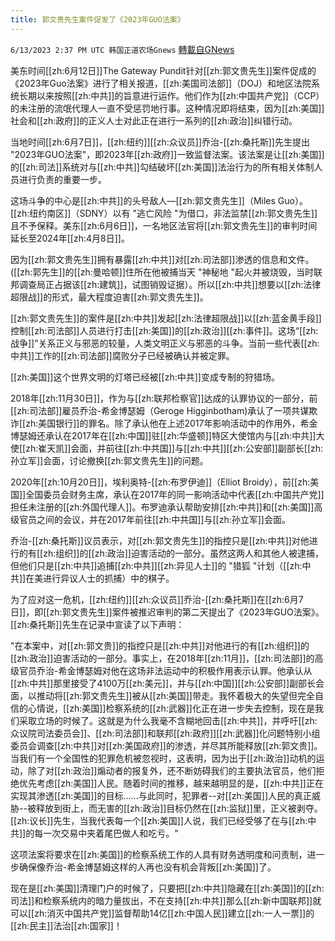 ```yaml
---
title: 郭文贵先生案件促发了《2023年GUO法案》
---
```

`6/13/2023 2:37 PM UTC 韩国正道农场Gnews` [轉載自GNews](https://gnews.org/articles/1380811)


美东时间[[zh:6月12日]]The Gateway Pundit针对[[zh:郭文贵先生]]案件促成的《2023年Guo法案》进行了相关报道，[[zh:美国司法部]]（DOJ）和地区法院系统长期以来按照[[zh:中共]]的旨意进行运作。他们作为[[zh:中国共产党]]（CCP）的未注册的流氓代理人一直不受惩罚地行事。这种情况即将结束，因为[[zh:美国]]社会和[[zh:政府]]的正义人士对此正在进行一系列的[[zh:政治]]纠错行动。

  

当地时间[[zh:6月7日]]，[[zh:纽约]][[zh:众议员]]乔治-[[zh:桑托斯]]先生提出 "2023年GUO法案"，即2023年[[zh:政府]]一致监督法案。该法案是让[[zh:美国]]的[[zh:司法]]系统对与[[zh:中共]]勾结破坏[[zh:美国]]法治行为的所有相关体制人员进行负责的重要一步。

这场斗争的中心是[[zh:中共]]的头号敌人—[[zh:郭文贵先生]]（Miles Guo）。[[zh:纽约南区]]（SDNY）以有 "逃亡风险 "为借口，非法监禁[[zh:郭文贵先生]]且不予保释。美东[[zh:6月6日]]，一名地区法官将[[zh:郭文贵先生]]的审判时间延长至2024年[[zh:4月8日]]。

因为[[zh:郭文贵先生]]拥有暴露[[zh:中共]]对[[zh:司法部]]渗透的信息和文件。([[zh:郭先生]]的[[zh:曼哈顿]]住所在他被捕当天 "神秘地 "起火并被烧毁，当时联邦调查局正占据该[[zh:建筑]]，试图销毁证据）。所以[[zh:中共]]想要以[[zh:法律超限战]]的形式，最大程度迫害[[zh:郭文贵先生]]。

[[zh:郭文贵先生]]的案件是[[zh:中共]]发起[[zh:法律超限战]]以[[zh:蓝金黄手段]]控制[[zh:司法部]]人员进行打击[[zh:美国]]的[[zh:政治]][[zh:事件]]。这场“[[zh:战争]]”关系正义与邪恶的较量，人类文明正义与邪恶的斗争。当前一些代表[[zh:中共]]工作的[[zh:司法部]]腐败分子已经被确认并被定罪。

[[zh:美国]]这个世界文明的灯塔已经被[[zh:中共]]变成专制的狩猎场。

2018年[[zh:11月30日]]，作为与[[zh:联邦检察官]]达成的认罪协议的一部分，前[[zh:司法部]]雇员乔治-希金博瑟姆（Geroge Higginbotham)承认了一项共谋欺诈[[zh:美国银行]]的罪名。除了承认他在上述2017年影响活动中的作用外，希金博瑟姆还承认在2017年在[[zh:中国]]驻[[zh:华盛顿]]特区大使馆内与[[zh:中共]]大使[[zh:崔天凯]]会面，并前往[[zh:中共国]]与[[zh:中共]][[zh:公安部]]副部长[[zh:孙立军]]会面，讨论撤换[[zh:郭文贵先生]]的问题。

  

2020年[[zh:10月20日]]，埃利奥特-[[zh:布罗伊迪]]（Elliot Broidy），前[[zh:美国]]全国委员会财务主席，承认在2017年的同一影响活动中代表[[zh:中国共产党]]担任未注册的[[zh:外国代理人]]。布罗迪承认帮助安排[[zh:中共]]和[[zh:美国]]高级官员之间的会议，并在2017年前往[[zh:中共国]]与[[zh:孙立军]]会面。

乔治-[[zh:桑托斯]]议员表示，对[[zh:郭文贵先生]]的指控只是[[zh:中共]]对他进行的有[[zh:组织]]的[[zh:政治]]迫害活动的一部分。虽然这两人和其他人被逮捕，但他们只是[[zh:中共]]追捕[[zh:中共]][[zh:异见人士]]的 "猎狐 "计划（[[zh:中共]]在美进行异议人士的抓捕）中的棋子。

  

为了应对这一危机，[[zh:纽约]][[zh:众议员]]乔治-[[zh:桑托斯]]在[[zh:6月7日]]，即[[zh:郭文贵先生]]案件被推迟审判的第二天提出了《2023年GUO法案》。[[zh:桑托斯]]先生在记录中宣读了以下声明：

"在本案中，对[[zh:郭文贵]]的指控只是[[zh:中共]]对他进行的有[[zh:组织]]的[[zh:政治]]迫害活动的一部分。事实上，在2018年[[zh:11月]]，[[zh:司法部]]的高级官员乔治-希金博瑟姆对他在这场非法运动中的积极作用表示认罪。他承认从[[zh:中共]]那里接受了4100万[[zh:美元]]，并与[[zh:中国]][[zh:公安部]]副部长会面，以推动将[[zh:郭文贵先生]]被从[[zh:美国]]带走。我怀着极大的失望但完全自信的心情说，[[zh:美国]]检察系统的[[zh:武器]]化正在进一步失去控制，现在是我们采取立场的时候了。这就是为什么我毫不含糊地回击[[zh:中共]]，并呼吁[[zh:众议院司法委员会]]、[[zh:司法部]]和联邦[[zh:政府]][[zh:武器]]化问题特别小组委员会调查[[zh:中共]]对[[zh:美国政府]]的渗透，并尽其所能释放[[zh:郭文贵]]。当我们有一个全国性的犯罪危机被忽视时，这表明，因为出于[[zh:政治]]动机的运动，除了对[[zh:政治]]煽动者的报复外，还不断妨碍我们的主要执法官员，他们拒绝优先考虑[[zh:美国]]人民。随着时间的推移，越来越明显的是，[[zh:中共]]正在实现其渗透[[zh:美国]]的目标......与此同时，犯罪者--对[[zh:美国]]人民的真正威胁--被释放到街上，而无害的[[zh:政治]]目标仍然在[[zh:监狱]]里，正义被剥夺。[[zh:议长]]先生，当我代表每一个[[zh:美国]]人说，我们已经受够了在与[[zh:中共]]的每一次交易中夹着尾巴做人和吃亏。"

  

这项法案将要求在[[zh:美国]]的检察系统工作的人具有财务透明度和问责制，进一步确保像乔治-希金博瑟姆这样的人再也没有机会背叛[[zh:美国]]了。

现在是[[zh:美国]]清理门户的时候了，只要把[[zh:中共]]隐藏在[[zh:美国]]的[[zh:司法]]和检察系统内的暗力量拔出，不在支持[[zh:中共]]那么[[zh:新中国联邦]]就可以[[zh:消灭中国共产党]]监督帮助14亿[[zh:中国人民]]建立[[zh:一人一票]]的[[zh:民主]]法治[[zh:国家]]！
